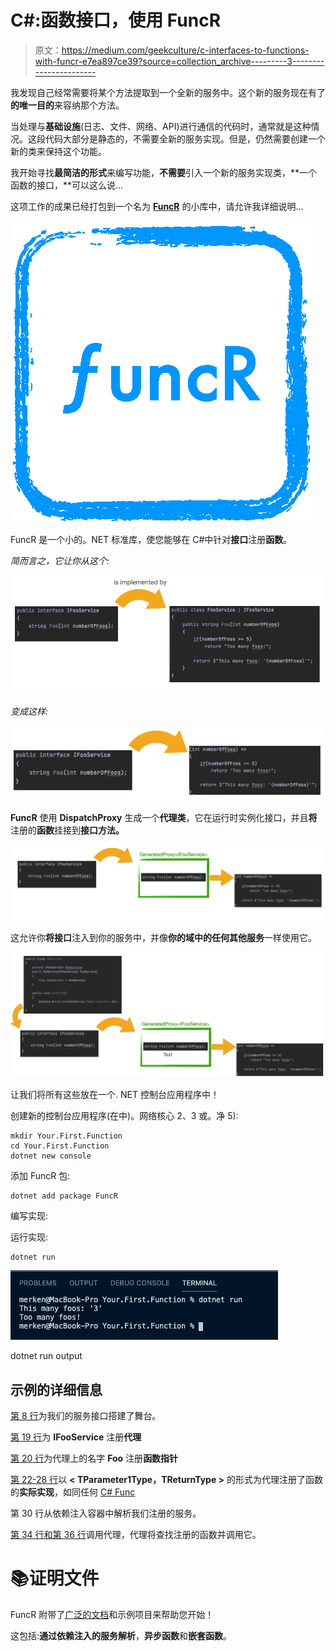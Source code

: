 # C#:函数接口，使用 FuncR

> 原文：<https://medium.com/geekculture/c-interfaces-to-functions-with-funcr-e7ea897ce39?source=collection_archive---------3----------------------->

我发现自己经常需要将某个方法提取到一个全新的服务中。这个新的服务现在有了**的唯一目的**来容纳那个方法。

当处理与**基础设施**(日志、文件、网络、API)进行通信的代码时，通常就是这种情况。这段代码大部分是静态的，不需要全新的服务实现。但是，仍然需要创建一个新的类来保持这个功能。

我开始寻找**最简洁的形式**来编写功能，**不需要**引入一个新的服务实现类，**一个函数的接口，**可以这么说…

这项工作的成果已经打包到一个名为 [**FuncR**](https://github.com/merken/FuncR) 的小库中，请允许我详细说明…

![](img/f9a6b5f219167f718421eb6b43377853.png)

FuncR 是一个小的。NET 标准库，使您能够在 C#中针对**接口**注册**函数**。

*简而言之，它让你从这个:*

![](img/277a47470099e6e551b88ddf167b8368.png)

*变成这样:*

![](img/2500e45e0a9791ad297ec0b8386f2ab3.png)

**FuncR** 使用 **DispatchProxy** 生成一个**代理类**，它在运行时实例化接口，并且**将**注册的**函数**挂接到**接口方法。**

![](img/5f160a0f1986d48b02e951fd35b551a6.png)

这允许你**将接口**注入到你的服务中，并像**你的域中的任何其他服务**一样使用它。

![](img/3e51035387f940204d79c8d83513b2bc.png)

让我们将所有这些放在一个. NET 控制台应用程序中！

创建新的控制台应用程序(在中)。网络核心 2、3 或。净 5):

```
mkdir Your.First.Function
cd Your.First.Function
dotnet new console
```

添加 FuncR 包:

```
dotnet add package FuncR
```

编写实现:

运行实现:

```
dotnet run
```

![](img/3c1e21c1718e2701d03c1bb39b1f791e.png)

dotnet run output

## 示例的详细信息

[第 8 行](https://gist.github.com/merken/a3b9ba335a8b3b99e410580d3ba28e1b#file-program-cs-L8)为我们的服务接口搭建了舞台。

[第 19 行](https://gist.github.com/merken/a3b9ba335a8b3b99e410580d3ba28e1b#file-program-cs-L19)为 **IFooService** 注册**代理**

[第 20 行](https://gist.github.com/merken/a3b9ba335a8b3b99e410580d3ba28e1b#file-program-cs-L20)为代理上的名字 **Foo** 注册**函数指针**

[第 22-28 行](https://gist.github.com/merken/a3b9ba335a8b3b99e410580d3ba28e1b#file-program-cs-L22-L28)以 **< TParameter1Type，TReturnType >** 的形式为代理注册了函数的**实际实现**，如同任何 [C# Func](https://docs.microsoft.com/en-us/dotnet/api/system.func-2?view=net-5.0)

第 30 行从依赖注入容器中解析我们注册的服务。

[第 34 行和第 36 行](https://gist.github.com/merken/a3b9ba335a8b3b99e410580d3ba28e1b#file-program-cs-L34-L36)调用代理，代理将查找注册的函数并调用它。

# 📚证明文件

FuncR 附带了[广泛的文档](https://merken.github.io/FuncR/#/)和示例项目来帮助您开始！

这包括:**通过依赖注入的服务解析**，**异步函数**和**嵌套函数**。